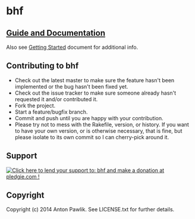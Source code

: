 # bhf

## [Guide and Documentation](http://antpaw.github.io/bhf/)

Also see [Getting Started](Getting_Started.md) document for additional info.

## Contributing to bhf

* Check out the latest master to make sure the feature hasn't been implemented or the bug hasn't been fixed yet.
* Check out the issue tracker to make sure someone already hasn't requested it and/or contributed it.
* Fork the project.
* Start a feature/bugfix branch.
* Commit and push until you are happy with your contribution.
* Please try not to mess with the Rakefile, version, or history. If you want to have your own version, or is otherwise necessary, that is fine, but please isolate to its own commit so I can cherry-pick around it.


## Support

<p><a href='https://pledgie.com/campaigns/25956'><img alt='Click here to lend your support to: bhf and make a donation at pledgie.com !' src='https://pledgie.com/campaigns/25956.png?skin_name=chrome' border='0' ></a></p>


## Copyright

Copyright (c) 2014 Anton Pawlik. See LICENSE.txt for
further details.

